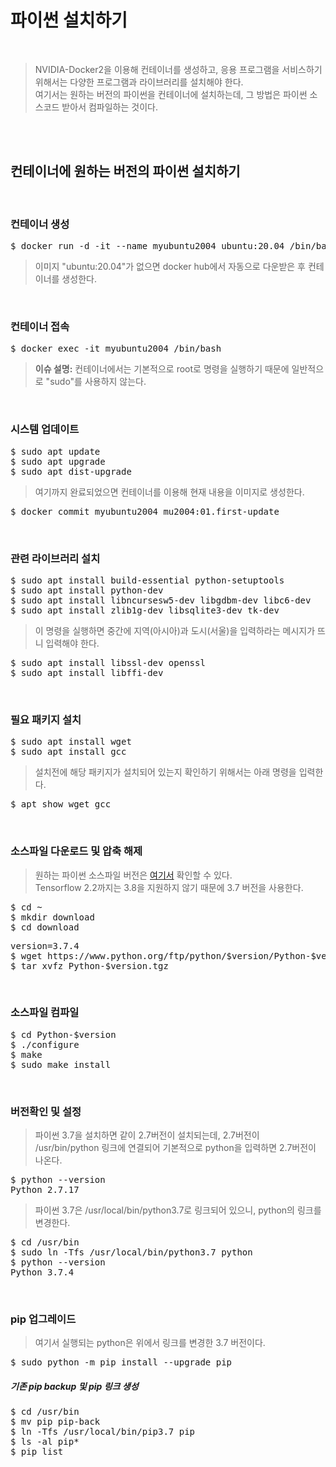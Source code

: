 # 파이썬 설치하기
</br>

> NVIDIA-Docker2을 이용해 컨테이너를 생성하고, 응용 프로그램을 서비스하기 위해서는 다양한 프로그램과 라이브러리를 설치해야 한다.</br>
> 여기서는 원하는 버전의 파이썬을 컨테이너에 설치하는데, 그 방법은 파이썬 소스코드 받아서 컴파일하는 것이다.

</br></br>


## 컨테이너에 원하는 버전의 파이썬 설치하기
</br>

### 컨테이너 생성
<pre>$ docker run -d -it --name myubuntu2004 ubuntu:20.04 /bin/bash</pre>
> 이미지 "ubuntu:20.04"가 없으면 docker hub에서 자동으로 다운받은 후 컨테이너를 생성한다.
</br>

### 컨테이너 접속
<pre>$ docker exec -it myubuntu2004 /bin/bash</pre>
> **이슈 설명:** 컨테이너에서는 기본적으로 root로 명령을 실행하기 때문에 일반적으로 "sudo"를 사용하지 않는다.
</br>

### 시스템 업데이트
<pre>$ sudo apt update
$ sudo apt upgrade
$ sudo apt dist-upgrade</pre>
> 여기까지 완료되었으면 컨테이너를 이용해 현재 내용을 이미지로 생성한다.
<pre>$ docker commit myubuntu2004 mu2004:01.first-update</pre>
</br>

### 관련 라이브러리 설치
<pre>$ sudo apt install build-essential python-setuptools
$ sudo apt install python-dev
$ sudo apt install libncursesw5-dev libgdbm-dev libc6-dev
$ sudo apt install zlib1g-dev libsqlite3-dev tk-dev</pre>
> 이 명령을 실행하면 중간에 지역(아시아)과 도시(서울)을 입력하라는 메시지가 뜨니 입력해야 한다.
<pre>$ sudo apt install libssl-dev openssl  
$ sudo apt install libffi-dev</pre>
</br>

### 필요 패키지 설치
<pre>$ sudo apt install wget
$ sudo apt install gcc</pre>
> 설치전에 해당 패키지가 설치되어 있는지 확인하기 위해서는 아래 명령을 입력한다.
<pre>$ apt show wget gcc</pre>
</br>

### 소스파일 다운로드 및 압축 해제
> 원하는 파이썬 소스파일 버전은 [여기서](https://www.python.org/downloads/source/) 확인할 수 있다.</br>
> Tensorflow 2.2까지는 3.8을 지원하지 않기 때문에 3.7 버전을  사용한다.
<pre>$ cd ~
$ mkdir download
$ cd download</pre>
<pre>version=3.7.4
$ wget https://www.python.org/ftp/python/$version/Python-$version.tgz
$ tar xvfz Python-$version.tgz</pre>
</br>

### 소스파일 컴파일
<pre>$ cd Python-$version
$ ./configure
$ make
$ sudo make install</pre>
</br>

### 버전확인 및 설정
> 파이썬 3.7을 설치하면 같이 2.7버전이 설치되는데, 2.7버전이 /usr/bin/python 링크에 연결되어 기본적으로 python을 입력하면 2.7버전이 나온다.
<pre>$ python --version
Python 2.7.17</pre>
> 파이썬 3.7은 /usr/local/bin/python3.7로 링크되어 있으니, python의 링크를 변경한다.
<pre>$ cd /usr/bin
$ sudo ln -Tfs /usr/local/bin/python3.7 python
$ python --version
Python 3.7.4</pre>
</br>

### pip 업그레이드
> 여기서 실행되는 python은 위에서 링크를 변경한 3.7 버전이다.
<pre>$ sudo python -m pip install --upgrade pip</pre>
##### 기존 pip backup 및 pip 링크 생성
<pre>$ cd /usr/bin
$ mv pip pip-back
$ ln -Tfs /usr/local/bin/pip3.7 pip
$ ls -al pip*
$ pip list</pre>
